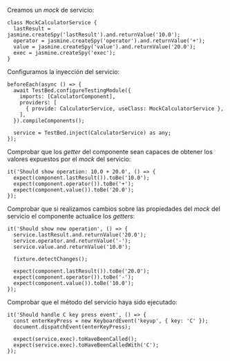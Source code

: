 Creamos un *mock* de servicio:

```
class MockCalculatorService {
  lastResult = jasmine.createSpy('lastResult').and.returnValue('10.0');
  operator = jasmine.createSpy('operator').and.returnValue('+');
  value = jasmine.createSpy('value').and.returnValue('20.0');
  exec = jasmine.createSpy('exec');
}
```

Configuramos la inyección del servicio:

```
beforeEach(async () => {
  await TestBed.configureTestingModule({
    imports: [CalculatorComponent],
    providers: [
      { provide: CalculatorService, useClass: MockCalculatorService },
    ],
  }).compileComponents();

  service = TestBed.inject(CalculatorService) as any;
});
```

Comprobar que los *getter* del componente sean capaces de obtener los valores expuestos por el *mock* del servicio:

```
it('Should show operation: 10.0 + 20.0', () => {
  expect(component.lastResult()).toBe('10.0');
  expect(component.operator()).toBe('+');
  expect(component.value()).toBe('20.0');
});
```

Comprobar que si realizamos cambios sobre las propiedades del *mock* del servicio el componente actualice los *getters*:

```
it('Should show new operation', () => {
  service.lastResult.and.returnValue('20.0');
  service.operator.and.returnValue('-');
  service.value.and.returnValue('10.0');

  fixture.detectChanges();

  expect(component.lastResult()).toBe('20.0');
  expect(component.operator()).toBe('-');
  expect(component.value()).toBe('10.0');
});
```

Comprobar que el método del servicio haya sido ejecutado:

```
it('Should handle C key press event', () => {
  const enterKeyPress = new KeyboardEvent('keyup', { key: 'C' });
  document.dispatchEvent(enterKeyPress);

  expect(service.exec).toHaveBeenCalled();
  expect(service.exec).toHaveBeenCalledWith('C');
});
```